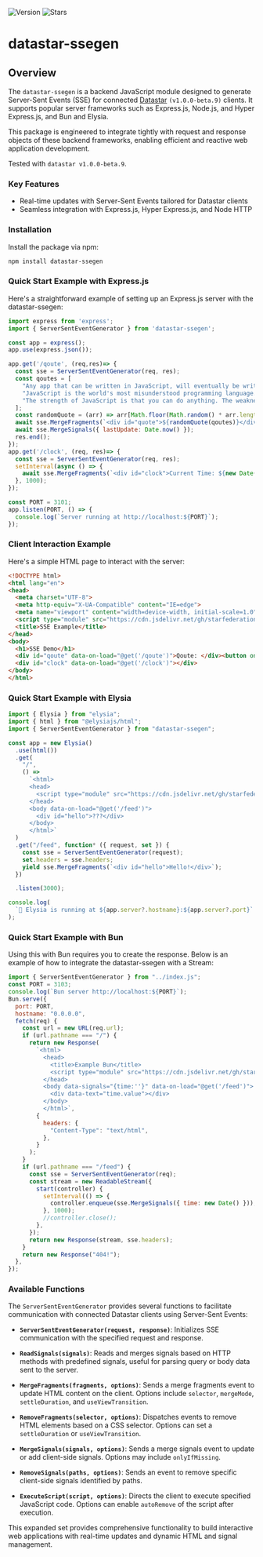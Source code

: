 ![Version](https://img.shields.io/github/package-json/v/jmcudd/datastar-ssegen?filename=package.json)
![Stars](https://img.shields.io/github/stars/jmcudd/datastar-ssegen?style=flat)

# datastar-ssegen

## Overview

The `datastar-ssegen` is a backend JavaScript module designed to generate Server-Sent Events (SSE) for connected [Datastar](https://data-star.dev/) `(v1.0.0-beta.9)` clients. It supports popular server frameworks such as Express.js, Node.js, and Hyper Express.js, and Bun and Elysia.

This package is engineered to integrate tightly with request and response objects of these backend frameworks, enabling efficient and reactive web application development.

Tested with `datastar v1.0.0-beta.9`.

### Key Features

- Real-time updates with Server-Sent Events tailored for Datastar clients
- Seamless integration with Express.js, Hyper Express.js, and Node HTTP

### Installation

Install the package via npm:

```bash
npm install datastar-ssegen
```

### Quick Start Example with Express.js

Here's a straightforward example of setting up an Express.js server with the datastar-ssegen:

```javascript
import express from 'express';
import { ServerSentEventGenerator } from 'datastar-ssegen';

const app = express();
app.use(express.json());

app.get('/qoute', (req,res)=> {
  const sse = ServerSentEventGenerator(req, res);
  const qoutes = [
    "Any app that can be written in JavaScript, will eventually be written in JavaScript. - Jeff Atwood",
    "JavaScript is the world's most misunderstood programming language. - Douglas Crockford",
    "The strength of JavaScript is that you can do anything. The weakness is that you will. - Reg Braithwaite",
  ];
  const randomQuote = (arr) => arr[Math.floor(Math.random() * arr.length)];
  await sse.MergeFragments(`<div id="quote">${randomQuote(qoutes)}</div>`);
  await sse.MergeSignals({ lastUpdate: Date.now() });
  res.end();
});
app.get('/clock', (req, res)=> {
  const sse = ServerSentEventGenerator(req, res);
  setInterval(async () => {
    await sse.MergeFragments(`<div id="clock">Current Time: ${new Date()}</div>`);
  }, 1000);
});

const PORT = 3101;
app.listen(PORT, () => {
  console.log(`Server running at http://localhost:${PORT}`);
});
```

### Client Interaction Example

Here's a simple HTML page to interact with the server:

```html
<!DOCTYPE html>
<html lang="en">
<head>
  <meta charset="UTF-8">
  <meta http-equiv="X-UA-Compatible" content="IE=edge">
  <meta name="viewport" content="width=device-width, initial-scale=1.0">
  <script type="module" src="https://cdn.jsdelivr.net/gh/starfederation/datastar@v1.0.0-beta.1/bundles/datastar.js"></script>
  <title>SSE Example</title>
</head>
<body>
  <h1>SSE Demo</h1>
  <div id="qoute" data-on-load="@get('/qoute')">Qoute: </div><button onclick="@get('/qoute')">Get New Qoute</button>
  <div id="clock" data-on-load="@get('/clock')"></div>
</body>
</html>
```


### Quick Start Example with Elysia

```javascript
import { Elysia } from "elysia";
import { html } from "@elysiajs/html";
import { ServerSentEventGenerator } from "datastar-ssegen";

const app = new Elysia()
  .use(html())
  .get(
    "/",
    () =>
      `<html>
      <head>
        <script type="module" src="https://cdn.jsdelivr.net/gh/starfederation/datastar@v1.0.0-beta.1/bundles/datastar.js"></script>
      </head>
      <body data-on-load="@get('/feed')">
        <div id="hello">???</div>
      </body>
      </html>`
  )
  .get("/feed", function* ({ request, set }) {
    const sse = ServerSentEventGenerator(request);
    set.headers = sse.headers;
    yield sse.MergeFragments(`<div id="hello">Hello!</div>`);
  })

  .listen(3000);

console.log(
  `🦊 Elysia is running at ${app.server?.hostname}:${app.server?.port}`
);
```

### Quick Start Example with Bun 

Using this with Bun requires you to create the response. Below is an example of how to integrate the datastar-ssegen with a Stream:

```javascript
import { ServerSentEventGenerator } from "../index.js";
const PORT = 3103;
console.log(`Bun server http://localhost:${PORT}`);
Bun.serve({
  port: PORT,
  hostname: "0.0.0.0",
  fetch(req) {
    const url = new URL(req.url);
    if (url.pathname === "/") {
      return new Response(
        `<html>
          <head>
            <title>Example Bun</title>
            <script type="module" src="https://cdn.jsdelivr.net/gh/starfederation/datastar@v1.0.0-beta.1/bundles/datastar.js"></script>
          </head>
          <body data-signals="{time:''}" data-on-load="@get('/feed')">
            <div data-text="time.value"></div>
          </body>
          </html>`,
        {
          headers: {
            "Content-Type": "text/html",
          },
        }
      );
    }
    if (url.pathname === "/feed") {
      const sse = ServerSentEventGenerator(req);
      const stream = new ReadableStream({
        start(controller) {
          setInterval(() => {
            controller.enqueue(sse.MergeSignals({ time: new Date() }));
          }, 1000);
          //controller.close();
        },
      });
      return new Response(stream, sse.headers);
    }
    return new Response("404!");
  },
});
```

### Available Functions

The `ServerSentEventGenerator` provides several functions to facilitate communication with connected Datastar clients using Server-Sent Events:

- **`ServerSentEventGenerator(request, response)`**: Initializes SSE communication with the specified request and response.

- **`ReadSignals(signals)`**: Reads and merges signals based on HTTP methods with predefined signals, useful for parsing query or body data sent to the server.

- **`MergeFragments(fragments, options)`**: Sends a merge fragments event to update HTML content on the client. Options include `selector`, `mergeMode`, `settleDuration`, and `useViewTransition`.

- **`RemoveFragments(selector, options)`**: Dispatches events to remove HTML elements based on a CSS selector. Options can set a `settleDuration` or `useViewTransition`.

- **`MergeSignals(signals, options)`**: Sends a merge signals event to update or add client-side signals. Options may include `onlyIfMissing`.

- **`RemoveSignals(paths, options)`**: Sends an event to remove specific client-side signals identified by paths.

- **`ExecuteScript(script, options)`**: Directs the client to execute specified JavaScript code. Options can enable `autoRemove` of the script after execution.

This expanded set provides comprehensive functionality to build interactive web applications with real-time updates and dynamic HTML and signal management.
